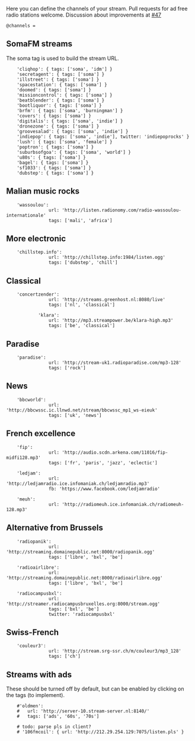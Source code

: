 Here you can define the channels of your stream.
Pull requests for ad free radio stations welcome.
Discussion about improvements at [#47](https://github.com/guaka/radio-meteor/issues/47)

	@channels = 
	
## SomaFM streams

The soma tag is used to build the stream URL.

		'cliqhop': { tags: ['soma', 'idm'] }
		'secretagent': { tags: ['soma'] }
		'illstreet': { tags: ['soma'] }
		'spacestation': { tags: ['soma'] }
		'doomed': { tags: ['soma'] }
		'missioncontrol': { tags: ['soma'] }
		'beatblender': { tags: ['soma'] }
		'bootliquor': { tags: ['soma'] }
		'brfm': { tags: ['soma', 'burningman'] }
		'covers': { tags: ['soma'] }
		'digitalis': { tags: ['soma', 'indie'] }
		'dronezone': { tags: ['soma'] }
		'groovesalad': { tags: ['soma', 'indie'] }
		'indiepop': { tags: ['soma', 'indie'], twitter: 'indiepoprocks' }
		'lush': { tags: ['soma', 'female'] }
		'poptron': { tags: ['soma'] }
		'suburbsofgoa': { tags: ['soma', 'world'] }
		'u80s': { tags: ['soma'] }
		'bagel': { tags: ['soma'] }
		'sf1033': { tags: ['soma'] }
		'dubstep': { tags: ['soma'] }


## Malian music rocks

		'wassoulou':
                    url: 'http://listen.radionomy.com/radio-wassoulou-internationale'
                    tags: ['mali', 'africa']


## More electronic

		'chillstep.info':
                    url: 'http://chillstep.info:1984/listen.ogg'
                    tags: ['dubstep', 'chill']

## Classical

		'concertzender':
                    url: 'http://streams.greenhost.nl:8080/live'
                    tags: ['nl', 'classical']

                'klara':
                    url: 'http://mp3.streampower.be/klara-high.mp3'
                    tags: ['be', 'classical']

## Paradise

		'paradise':
                    url: 'http://stream-uk1.radioparadise.com/mp3-128'
                    tags: ['rock']

## News

		'bbcworld':
                    url: 'http://bbcwssc.ic.llnwd.net/stream/bbcwssc_mp1_ws-eieuk'
                    tags: ['uk', 'news']
		
## French excellence

		'fip':
                    url: 'http://audio.scdn.arkena.com/11016/fip-midfi128.mp3'
                    tags: ['fr', 'paris', 'jazz', 'eclectic']
            
		'ledjam':
                    url: 'http://ledjamradio.ice.infomaniak.ch/ledjamradio.mp3'
                    fb: 'https://www.facebook.com/ledjamradio'
            
		'meuh':
                    url: 'http://radiomeuh.ice.infomaniak.ch/radiomeuh-128.mp3'

## Alternative from Brussels

		'radiopanik':
                    url: 'http://streaming.domainepublic.net:8000/radiopanik.ogg'
                    tags: ['libre', 'bxl', 'be']
            
		'radioairlibre':
                    url: 'http://streaming.domainepublic.net:8000/radioairlibre.ogg'
                    tags: ['libre', 'bxl', 'be']
            
		'radiocampusbxl':
                    url: 'http://streamer.radiocampusbruxelles.org:8000/stream.ogg'
                    tags: ['bxl', 'be']
                    twitter: 'radiocampusbxl'


## Swiss-French 

		'couleur3':
                    url: 'http://stream.srg-ssr.ch/m/couleur3/mp3_128'
                    tags: ['ch']

## Streams with ads

These should be turned off by default, but can be enabled by clicking on the tags (to implement).


		#'oldmen':
		#   url: 'http://server-10.stream-server.nl:8140/'
		#   tags: ['ads', '60s', '70s']
		
		# todo: parse pls in client?
		# '106fmcoil': { url: 'http://212.29.254.129:7075/listen.pls' }
		


